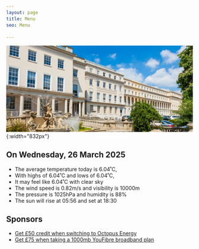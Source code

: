 ```yaml
---
layout: page
title: Menu
seo: Menu

---
```


![Logo](/images/logo.jpg){:width="832px"}


<!-- weather_marker starts -->
## On Wednesday, 26 March 2025

- The average temperature today is 6.04˚C,
- With highs of 6.04˚C and lows of 6.04˚C,
- It may feel like 6.04˚C with clear sky
- The wind speed is 0.82m/s and visibility is 10000m
- The pressure is 1025hPa and humidity is 88%
- The sun will rise at 05:56 and set at 18:30

<!-- weather_marker ends -->


## Sponsors

- [Get £50 credit when switching to Octopus Energy](https://bit.ly/3oD1nnS)
- [Get £75 when taking a 1000mb YouFibre broadband plan](https://aklam.io/91zWhU?)

